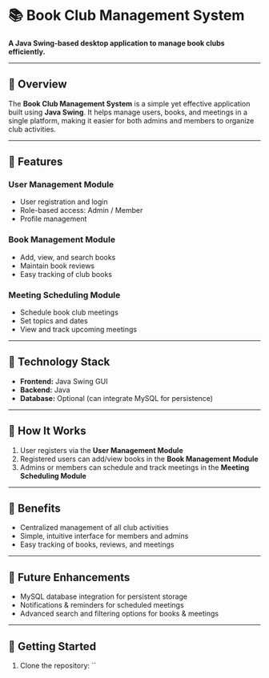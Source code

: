 # 📚 Book Club Management System

**A Java Swing-based desktop application to manage book clubs efficiently.**

---

## 🔹 Overview
The **Book Club Management System** is a simple yet effective application built using **Java Swing**. It helps manage users, books, and meetings in a single platform, making it easier for both admins and members to organize club activities.

---

## 🔹 Features

### User Management Module
- User registration and login
- Role-based access: Admin / Member
- Profile management

### Book Management Module
- Add, view, and search books
- Maintain book reviews
- Easy tracking of club books

### Meeting Scheduling Module
- Schedule book club meetings
- Set topics and dates
- View and track upcoming meetings

---

## 🔹 Technology Stack
- **Frontend:** Java Swing GUI
- **Backend:** Java
- **Database:** Optional (can integrate MySQL for persistence)

---

## 🔹 How It Works
1. User registers via the **User Management Module**
2. Registered users can add/view books in the **Book Management Module**
3. Admins or members can schedule and track meetings in the **Meeting Scheduling Module**

---

## 🔹 Benefits
- Centralized management of all club activities
- Simple, intuitive interface for members and admins
- Easy tracking of books, reviews, and meetings

---

## 🔹 Future Enhancements
- MySQL database integration for persistent storage
- Notifications & reminders for scheduled meetings
- Advanced search and filtering options for books & meetings

---

## 🔹 Getting Started
1. Clone the repository:
``
